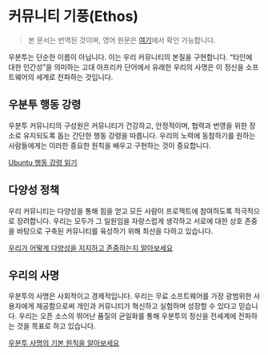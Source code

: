 # 커뮤니티 기풍(Ethos)

> 본 문서는 번역된 것이며, 영어 원문은 [여기](https://ubuntu.com/community/ethos)에서 확인 가능합니다.

우분투는 단순한 이름이 아닙니다. 이는 우리 커뮤니티의 본질을 구현합니다. “타인에 대한 인간성”을 의미하는 고대 아프리카 단어에서 유래한 우리의 사명은 이 정신을 소프트웨어의 세계로 전파하는 것입니다.

## 우분투 행동 강령
우분투 커뮤니티의 구성원은 커뮤니티가 건강하고, 안정적이며, 협력과 번영을 위한 장소로 유지되도록 돕는 간단한 행동 강령을 따릅니다. 우리의 노력에 동참하기를 원하는 사람들에게는 이러한 중요한 원칙을 배우고 구현하는 것이 중요합니다.

[Ubuntu 행동 강령 읽기](./code-of-conduct)

## 다양성 정책
우리 커뮤니티는 다양성을 통해 힘을 얻고 모든 사람이 프로젝트에 참여하도록 적극적으로 장려합니다. 우리는 모두가 그 일원임을 자랑스럽게 생각하고 서로에 대한 상호 존중을 바탕으로 구축된 커뮤니티를 육성하기 위해 최선을 다하고 있습니다.

[우리가 어떻게 다양성을 지지하고 존중하는지 알아보세요](./diversity)

## 우리의 사명

우분투의 사명은 사회적이고 경제적입니다. 우리는 무료 소프트웨어를 가장 광범위한 사용자에게 제공함으로써 개인과 커뮤니티가 혁신하고 실험하며 성장할 수 있다고 믿습니다. 우리는 오픈 소스의 뛰어난 품질의 균일화를 통해 우분투의 정신을 전세계에 전파하는 것을 목표로 하고 있습니다.

[우분투 사명의 기본 원칙을 알아보세요](./mission)
